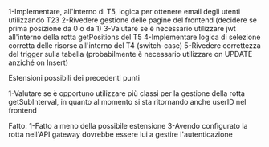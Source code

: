 1-Implementare, all'interno di T5, logica per ottenere email degli utenti utilizzando T23
2-Rivedere gestione delle pagine del frontend (decidere se prima posizione da 0 o da 1)
3-Valutare se è necessario utilizzare jwt all'interno della rotta getPositions del T5
4-Implementare logica di selezione corretta delle risorse all'interno del T4 (switch-case)
5-Rivedere correttezza del trigger sulla tabella (probabilmente è necessario utilizzare on UPDATE anziché on Insert)


Estensioni possibili dei precedenti punti 

1-Valutare se è opportuno utilizzare più classi per la gestione della rotta getSubInterval, in quanto al momento si sta ritornando anche userID nel frontend


Fatto:
1-Fatto a meno della possibile estensione
3-Avendo configurato la rotta nell'API gateway dovrebbe essere lui a gestire l'autenticazione
